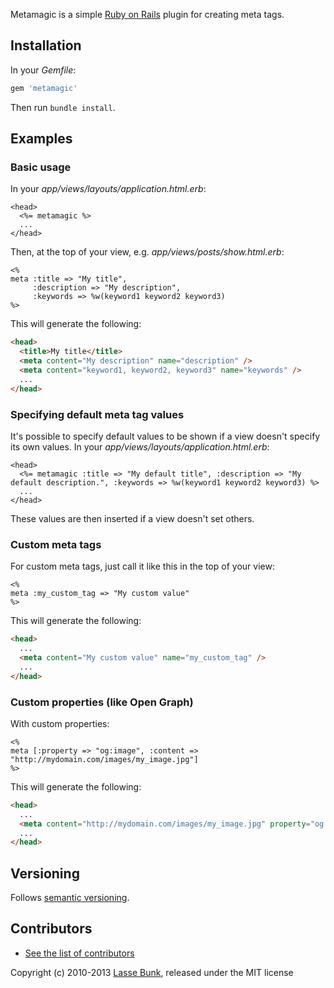 Metamagic is a simple [Ruby on Rails](http://rubyonrails.org) plugin for creating meta tags.

Installation
------------

In your *Gemfile*:

```ruby
gem 'metamagic'
```
  
Then run `bundle install`.

Examples
--------

### Basic usage

In your *app/views/layouts/application.html.erb*:

```erb
<head>
  <%= metamagic %>
  ...
</head>
```

Then, at the top of your view, e.g. *app/views/posts/show.html.erb*:

```erb
<%
meta :title => "My title",
     :description => "My description",
     :keywords => %w(keyword1 keyword2 keyword3)
%>
```

This will generate the following:

```html
<head>
  <title>My title</title>
  <meta content="My description" name="description" />
  <meta content="keyword1, keyword2, keyword3" name="keywords" />
  ...
</head>
```

### Specifying default meta tag values

It's possible to specify default values to be shown if a view doesn't specify its own values. In your *app/views/layouts/application.html.erb*:

```erb
<head>
  <%= metamagic :title => "My default title", :description => "My default description.", :keywords => %w(keyword1 keyword2 keyword3) %>
  ...
</head>
```

These values are then inserted if a view doesn't set others.

### Custom meta tags

For custom meta tags, just call it like this in the top of your view:

```erb
<%
meta :my_custom_tag => "My custom value"
%>
```
  
This will generate the following:

```html
<head>
  ...
  <meta content="My custom value" name="my_custom_tag" />
  ...
</head>
```

### Custom properties (like Open Graph)

With custom properties:

```erb
<%
meta [:property => "og:image", :content => "http://mydomain.com/images/my_image.jpg"]
%>
```

This will generate the following:

```html
<head>
  ...
  <meta content="http://mydomain.com/images/my_image.jpg" property="og:image" />
  ...
</head>
```

Versioning
----------

Follows [semantic versioning](http://semver.org/).

Contributors
------------

* [See the list of contributors](https://github.com/lassebunk/metamagic/graphs/contributors)

Copyright (c) 2010-2013 [Lasse Bunk](http://lassebunk.dk), released under the MIT license
